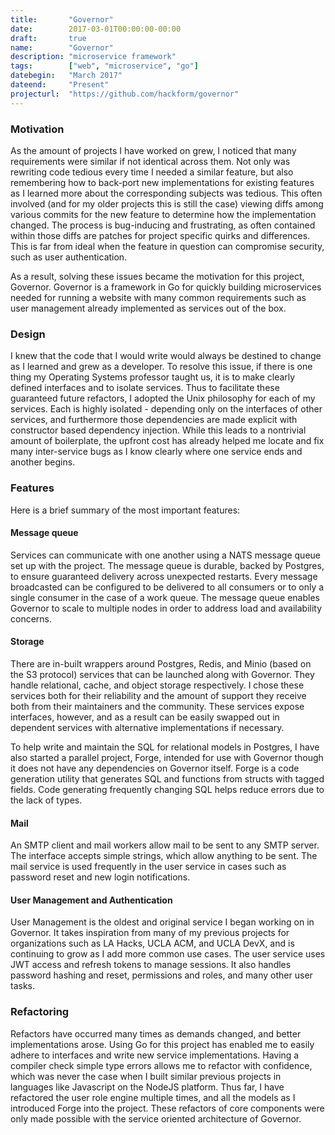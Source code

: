 ```yaml
---
title:       "Governor"
date:        2017-03-01T00:00:00-00:00
draft:       true
name:        "Governor"
description: "microservice framework"
tags:        ["web", "microservice", "go"]
datebegin:   "March 2017"
dateend:     "Present"
projecturl:  "https://github.com/hackform/governor"
---
```


### Motivation

As the amount of projects I have worked on grew, I noticed that many
requirements were similar if not identical across them. Not only was rewriting
code tedious every time I needed a similar feature, but also remembering how to
back-port new implementations for existing features as I learned more about the
corresponding subjects was tedious. This often involved (and for my older
projects this is still the case) viewing diffs among various commits for the
new feature to determine how the implementation changed. The process is
bug-inducing and frustrating, as often contained within those diffs are patches
for project specific quirks and differences. This is far from ideal when the
feature in question can compromise security, such as user authentication.

As a result, solving these issues became the motivation for this project,
Governor. Governor is a framework in Go for quickly building microservices
needed for running a website with many common requirements such as user
management already implemented as services out of the box.

### Design

I knew that the code that I would write would always be destined to change as
I learned and grew as a developer. To resolve this issue, if there is one thing
my Operating Systems professor taught us, it is to make clearly defined
interfaces and to isolate services. Thus to facilitate these guaranteed future
refactors, I adopted the Unix philosophy for each of my services. Each is
highly isolated - depending only on the interfaces of other services, and
furthermore those dependencies are made explicit with constructor based
dependency injection. While this leads to a nontrivial amount of boilerplate,
the upfront cost has already helped me locate and fix many inter-service bugs
as I know clearly where one service ends and another begins.

### Features

Here is a brief summary of the most important features:

#### Message queue

Services can communicate with one another using a NATS message queue set up
with the project. The message queue is durable, backed by Postgres, to ensure
guaranteed delivery across unexpected restarts. Every message broadcasted can
be configured to be delivered to all consumers or to only a single consumer in
the case of a work queue. The message queue enables Governor to scale to
multiple nodes in order to address load and availability concerns.

#### Storage

There are in-built wrappers around Postgres, Redis, and Minio (based on the S3
protocol) services that can be launched along with Governor. They handle
relational, cache, and object storage respectively. I chose these services both
for their reliability and the amount of support they receive both from their
maintainers and the community. These services expose interfaces, however, and
as a result can be easily swapped out in dependent services with alternative
implementations if necessary.

To help write and maintain the SQL for relational models in Postgres, I have
also started a parallel project, Forge, intended for use with Governor though
it does not have any dependencies on Governor itself. Forge is a code
generation utility that generates SQL and functions from structs with tagged
fields. Code generating frequently changing SQL helps reduce errors due to the
lack of types.

#### Mail

An SMTP client and mail workers allow mail to be sent to any SMTP server. The
interface accepts simple strings, which allow anything to be sent. The mail
service is used frequently in the user service in cases such as password reset
and new login notifications.

#### User Management and Authentication

User Management is the oldest and original service I began working on in
Governor. It takes inspiration from many of my previous projects for
organizations such as LA Hacks, UCLA ACM, and UCLA DevX, and is continuing to
grow as I add more common use cases. The user service uses JWT access and
refresh tokens to manage sessions. It also handles password hashing and reset,
permissions and roles, and many other user tasks.

### Refactoring

Refactors have occurred many times as demands changed, and better
implementations arose. Using Go for this project has enabled me to easily
adhere to interfaces and write new service implementations. Having a compiler
check simple type errors allows me to refactor with confidence, which was never
the case when I built similar previous projects in languages like Javascript on
the NodeJS platform. Thus far, I have refactored the user role engine multiple
times, and all the models as I introduced Forge into the project. These
refactors of core components were only made possible with the service oriented
architecture of Governor.
